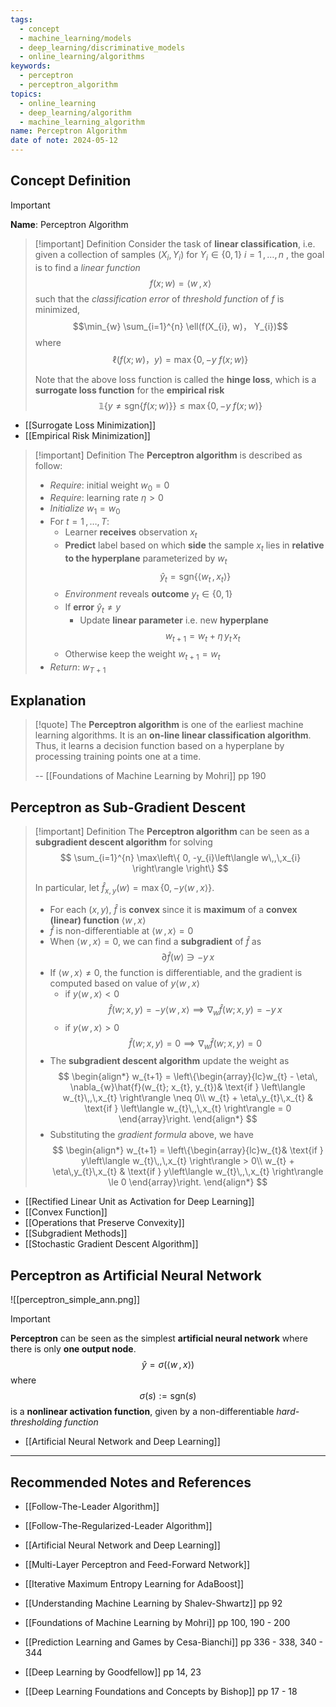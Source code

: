 ```yaml
---
tags:
  - concept
  - machine_learning/models
  - deep_learning/discriminative_models
  - online_learning/algorithms
keywords:
  - perceptron
  - perceptron_algorithm
topics:
  - online_learning
  - deep_learning/algorithm
  - machine_learning_algorithm
name: Perceptron Algorithm
date of note: 2024-05-12
---
```


## Concept Definition

>[!important]
>**Name**: Perceptron Algorithm

>[!important] Definition
>Consider the task of **linear classification**, i.e. given a collection of samples $(X_{i},Y_{i})$ for $Y_{i} \in \{ 0,1 \}$ $i=1 \,{,}\ldots{,}\,n$ , the goal is to find a *linear function* $$f(x; w) = \left\langle  w\,,\, x   \right\rangle$$ such that the *classification error* of *threshold function* of $f$ is minimized, $$\min_{w} \sum_{i=1}^{n} \ell(f(X_{i}, w)， Y_{i})$$ where $$\ell(f(x; w)， y) = \max\left\{ 0, -y\;f(x;w) \right\}$$
>
>Note that the above loss function is called the **hinge loss**, which is a **surrogate loss function** for the **empirical risk**
>$$
> \mathbb{1}\left\{ y \neq \text{sgn}\left\{ f(x;w) \right\}  \right\}  \le  \max\left\{ 0, -y\;f(x;w) \right\} 
>$$

- [[Surrogate Loss Minimization]]
- [[Empirical Risk Minimization]]



>[!important] Definition
>The **Perceptron algorithm** is described as follow:
>- *Require*: initial weight $w_{0} = 0$
>- *Require*: learning rate $\eta >0$
>- *Initialize* $w_{1} = w_{0}$
>- For $t=1\,{,}\ldots{,}\,T$:
>	- Learner **receives** observation $x_{t}$
>	- **Predict** label based on which **side** the sample $x_{t}$ lies in **relative to the hyperplane** parameterized by $w_{t}$ $$\hat{y}_{t} = \text{sgn}\left\{ \left\langle  w_{t}\,,\,x_{t}    \right\rangle \right\} $$
>	- *Environment* reveals **outcome** $y_{t}\in \{ 0 ,1 \}$
>	- If **error** $\hat{y}_{t} \neq y$
>		- Update **linear parameter** i.e. new **hyperplane** $$w_{t+1} = w_{t} + \eta\, y_{t}\,x_{t}$$
>	- Otherwise keep the weight $w_{t+1} = w_{t}$
>- *Return*: $w_{T+1}$


## Explanation

>[!quote]
>The **Perceptron algorithm** is one of the earliest machine learning algorithms. It is an **on-line linear classification algorithm**. Thus, it learns a decision function based on a hyperplane by processing training points one at a time.
>
>-- [[Foundations of Machine Learning by Mohri]] pp 190


## Perceptron as Sub-Gradient Descent

>[!important] Definition
>The **Perceptron algorithm** can be seen as a **subgradient descent algorithm** for solving 
>$$
>\sum_{i=1}^{n} \max\left\{ 0, -y_{i}\left\langle  w\,,\,x_{i}    \right\rangle \right\} 
>$$
>
>In particular, let $\hat{f}_{x,y}(w) =  \max\left\{ 0, -y\left\langle  w\,,\,x    \right\rangle \right\}.$ 
>- For each $(x,y)$,  $\hat{f}$ is **convex** since it is **maximum** of a **convex (linear) function** $\left\langle  w\,,\,x    \right\rangle$
>- $\hat{f}$ is non-differentiable at $\left\langle  w\,,\, x   \right\rangle=0$
>- When $\left\langle  w\,,\, x   \right\rangle=0$, we can find a **subgradient** of $\hat{f}$ as $$\partial \hat{f}(w) \ni - y\,x$$
>- If $\left\langle  w\,,\,x    \right\rangle \neq 0$, the function is differentiable, and the gradient is computed based on value of $y\left\langle  w\,,\, x   \right\rangle$
>	- if $y\left\langle  w\,,\,  x \right\rangle < 0$  $$\hat{f}(w; x,y) = -y\left\langle  w\,,\,x    \right\rangle \implies  \nabla_{w} \hat{f}(w; x,y) = - y\,x$$
>	-  if $y\left\langle  w\,,\,  x \right\rangle > 0$  $$\hat{f}(w; x,y) = 0 \implies  \nabla_{w} \hat{f}(w; x,y) = 0$$
>- The **subgradient descent algorithm** update the weight as
>$$
>\begin{align*}
> w_{t+1} = \left\{\begin{array}{lc}w_{t} - \eta\, \nabla_{w}\hat{f}(w_{t}; x_{t}, y_{t})& \text{if }  \left\langle  w_{t}\,,\,x_{t} \right\rangle \neq 0\\ w_{t} + \eta\,y_{t}\,x_{t} & \text{if }  \left\langle  w_{t}\,,\,x_{t} \right\rangle = 0 \end{array}\right.
>\end{align*}
>$$
>- Substituting the *gradient formula* above, we have
>$$
>\begin{align*}
> w_{t+1} = \left\{\begin{array}{lc}w_{t}& \text{if } y\left\langle  w_{t}\,,\,x_{t} \right\rangle > 0\\ w_{t} + \eta\,y_{t}\,x_{t} & \text{if }  y\left\langle  w_{t}\,,\,x_{t} \right\rangle \le 0 \end{array}\right.
>\end{align*}
>$$

- [[Rectified Linear Unit as Activation for Deep Learning]]
- [[Convex Function]]
- [[Operations that Preserve Convexity]]
- [[Subgradient Methods]]
- [[Stochastic Gradient Descent Algorithm]]

## Perceptron as Artificial Neural Network

![[perceptron_simple_ann.png]]

>[!important] 
>**Perceptron** can be seen as the simplest **artificial neural network** where there is only **one output node**.
>$$
>\hat{y} = \sigma \left(\left\langle  w\,,\, x   \right\rangle\right)
>$$
>where $$\sigma(s) := \text{sgn}(s)$$ is a **nonlinear activation function**, given by a non-differentiable *hard-thresholding function*

- [[Artificial Neural Network and Deep Learning]]







-----------
##  Recommended Notes and References


- [[Follow-The-Leader Algorithm]]
- [[Follow-The-Regularized-Leader Algorithm]]

- [[Artificial Neural Network and Deep Learning]]
- [[Multi-Layer Perceptron and Feed-Forward Network]]
- [[Iterative Maximum Entropy Learning for AdaBoost]]


- [[Understanding Machine Learning by Shalev-Shwartz]] pp 92
- [[Foundations of Machine Learning by Mohri]] pp 100, 190 - 200
- [[Prediction Learning and Games by Cesa-Bianchi]] pp 336 - 338,  340 - 344

- [[Deep Learning by Goodfellow]]  pp 14, 23
- [[Deep Learning Foundations and Concepts by Bishop]] pp 17 - 18
